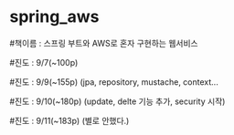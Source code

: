 # spring_aws

#책이름 : 스프링 부트와 AWS로 혼자 구현하는 웹서비스 

#진도 : 9/7(~100p) 

#진도 : 9/9(~155p)    (jpa, repository, mustache, context...

#진도 : 9/10(~180p)   (update, delte 기능 추가, security 시작)

#진도 : 9/11(~183p)   (별로 안했다.)


